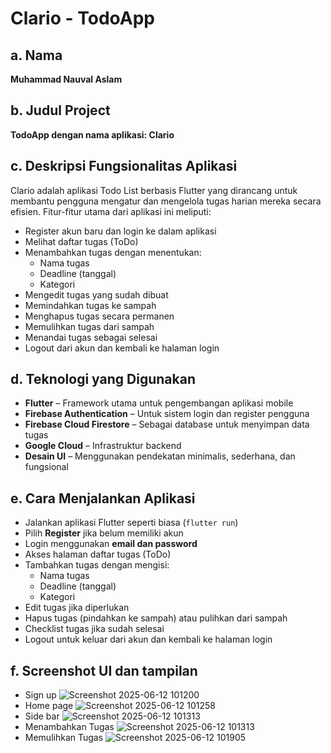 # Clario - TodoApp

## a. Nama  
**Muhammad Nauval Aslam**

## b. Judul Project  
**TodoApp dengan nama aplikasi: Clario**

## c. Deskripsi Fungsionalitas Aplikasi  
Clario adalah aplikasi Todo List berbasis Flutter yang dirancang untuk membantu pengguna mengatur dan mengelola tugas harian mereka secara efisien. Fitur-fitur utama dari aplikasi ini meliputi:

- Register akun baru dan login ke dalam aplikasi  
- Melihat daftar tugas (ToDo)  
- Menambahkan tugas dengan menentukan:  
  - Nama tugas  
  - Deadline (tanggal)  
  - Kategori  
- Mengedit tugas yang sudah dibuat  
- Memindahkan tugas ke sampah  
- Menghapus tugas secara permanen  
- Memulihkan tugas dari sampah  
- Menandai tugas sebagai selesai  
- Logout dari akun dan kembali ke halaman login  

## d. Teknologi yang Digunakan  

- **Flutter** – Framework utama untuk pengembangan aplikasi mobile  
- **Firebase Authentication** – Untuk sistem login dan register pengguna  
- **Firebase Cloud Firestore** – Sebagai database untuk menyimpan data tugas  
- **Google Cloud** – Infrastruktur backend  
- **Desain UI** – Menggunakan pendekatan minimalis, sederhana, dan fungsional  

## e. Cara Menjalankan Aplikasi

- Jalankan aplikasi Flutter seperti biasa (`flutter run`)
- Pilih **Register** jika belum memiliki akun
- Login menggunakan **email dan password**
- Akses halaman daftar tugas (ToDo)
- Tambahkan tugas dengan mengisi:
  - Nama tugas
  - Deadline (tanggal)
  - Kategori
- Edit tugas jika diperlukan
- Hapus tugas (pindahkan ke sampah) atau pulihkan dari sampah
- Checklist tugas jika sudah selesai
- Logout untuk keluar dari akun dan kembali ke halaman login

## f. Screenshot UI dan tampilan

- Sign up
![Screenshot 2025-06-12 101200](https://github.com/user-attachments/assets/76a86042-fef0-442c-aad8-d8e3cd87c290)
- Home page
![Screenshot 2025-06-12 101258](https://github.com/user-attachments/assets/82351fa0-302f-4d64-975a-657a4005512e)
- Side bar
![Screenshot 2025-06-12 101313](https://github.com/user-attachments/assets/003a4c69-15e6-4744-8524-b14df9260dca)
- Menambahkan Tugas
![Screenshot 2025-06-12 101313](https://github.com/user-attachments/assets/a705ddcf-4390-4b8c-abbb-02bbfbbb4398)
- Memulihkan Tugas
![Screenshot 2025-06-12 101905](https://github.com/user-attachments/assets/c993a3ec-cc6e-49b5-9b19-a2bade607cf3)


